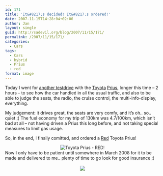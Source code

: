 ```yaml
---
id: 171
title: 'It&#8217;s decided! It&#8217;s ordered!'
date: 2007-11-15T14:28:04+02:00
author: Jan
layout: single
guid: http://sadevil.org/blog/2007/11/15/171/
permalink: /2007/11/15/171/
categories:
  - Cars
tags:
  - Cars
  - hybrid
  - Prius
  - red
format: image
---
```

Today I went for <a href="https://kcore.org/2007/11/12/test-drive-with-toyota-prius/" target="_blank">another testdrive</a> with the <a href="http://www.toyota.be/" target="_blank">Toyota</a> <a href="http://nl.toyota.be/cars/new_cars/prius/index.aspx" target="_blank">Prius</a>, longer this time &#8211; 2 hours &#8211; to see how the car handled in all the usual traffic, and also to be able to judge the seats, the radio, the cruise control, the multi-info-display, everything.

My judgement: it drives great, the seats are very comfy, and it&#8217;s oh.. so.. quiet ;) The fuel economy for my trip of 130km was 4.7/100km, which isn&#8217;t bad at all &#8211; not having driven a Prius this long before, and not taking special measures to limit gas usage.

So, in the end, I finally comitted, and ordered a <a href="http://nl.toyota.be/cars/new_cars/prius/color.aspx" target="_blank">Red</a> Toyota Prius!

<center>
  <img src="https://i0.wp.com/kcore.org/wp-content/uploads/2007/11/pri_03_cco_3q3_im.jpg?w=920&#038;ssl=1" alt="Toyota Prius - RED!" data-recalc-dims="1" />
</center>Now I only have to be patient until somewhere in March 2008 for it to be made and delivered to me.. plenty of time to go look for good insurance ;)

<center>
  <br /> <a href="http://www.TickerFactory.com/"><img src="https://i0.wp.com/tickers.TickerFactory.com/ezt/d/4;10757;127/st/20080331/e/I+get+my+car%21/dt/6/k/18c7/blk-event.png?w=920" border="0" data-recalc-dims="1" /></a>
</center>